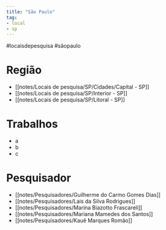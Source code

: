 ```yaml
---
title: "São Paulo"
tag: 
- local
- sp
---
```


#locaisdepesquisa #sãopaulo 

# Região
- [[notes/Locais de pesquisa/SP/Cidades/Capital - SP]]
- [[notes/Locais de pesquisa/SP/Interior - SP]]
- [[notes/Locais de pesquisa/SP/Litoral - SP]]

# Trabalhos
- a
- b
- c

# Pesquisador
- [[notes/Pesquisadores/Guilherme do Carmo Gomes Dias]]
- [[notes/Pesquisadores/Lais da Silva Rodrigues]]
- [[notes/Pesquisadores/Marina Biazotto Frascareli]]
- [[notes/Pesquisadores/Mariana Mamedes dos Santos]]
- [[notes/Pesquisadores/Kauê Marques Romão]]